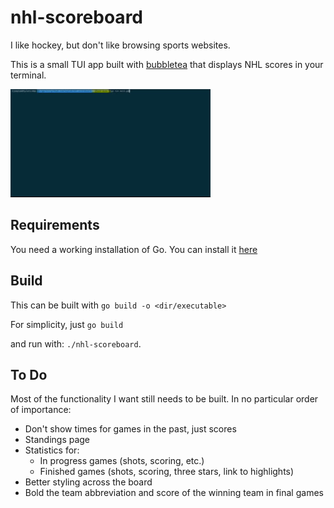 # nhl-scoreboard

I like hockey, but don't like browsing sports websites.

This is a small TUI app built with [bubbletea](https://github.com/charmbracelet/bubbletea) that displays NHL scores in your terminal.

![](demo.gif)

## Requirements

You need a working installation of Go. You can install it [here](https://go.dev/doc/install)

## Build

This can be built with `go build -o <dir/executable>`

For simplicity, just `go build`

and run with: `./nhl-scoreboard`.

## To Do

Most of the functionality I want still needs to be built. In no particular order of importance:

- Don't show times for games in the past, just scores
- Standings page
- Statistics for:
  - In progress games (shots, scoring, etc.)
  - Finished games (shots, scoring, three stars, link to highlights)
- Better styling across the board
- Bold the team abbreviation and score of the winning team in final games

